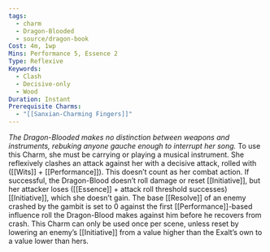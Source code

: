 ```yaml
---
tags:
  - charm
  - Dragon-Blooded
  - source/dragon-book
Cost: 4m, 1wp
Mins: Performance 5, Essence 2
Type: Reflexive
Keywords:
  - Clash
  - Decisive-only
  - Wood
Duration: Instant
Prerequisite Charms:
  - "[[Sanxian-Charming Fingers]]"
---
```

*The Dragon-Blooded makes no distinction between weapons and instruments, rebuking anyone gauche enough to interrupt her song.*
To use this Charm, she must be carrying or playing a musical instrument. She reflexively clashes an attack against her with a decisive attack, rolled with ([[Wits]] + [[Performance]]). This doesn’t count as her combat action. If successful, the Dragon-Blood doesn’t roll damage or reset [[Initiative]], but her attacker loses ([[Essence]] + attack roll threshold successes) [[Initiative]], which she doesn’t gain. The base [[Resolve]] of an enemy crashed by the gambit is set to 0 against the first [[Performance]]-based influence roll the Dragon-Blood makes against him before he recovers from crash. This Charm can only be used once per scene, unless reset by lowering an enemy’s [[Initiative]] from a value higher than the Exalt’s own to a value lower than hers.